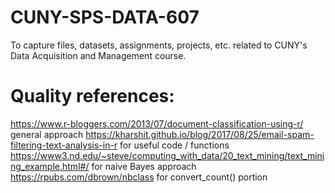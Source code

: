 # CUNY-SPS-DATA-607

To capture files, datasets, assignments, projects, etc. related to CUNY's Data Acquisition and Management course.

# Quality references: 
https://www.r-bloggers.com/2013/07/document-classification-using-r/ general approach
https://kharshit.github.io/blog/2017/08/25/email-spam-filtering-text-analysis-in-r for useful code / functions
https://www3.nd.edu/~steve/computing_with_data/20_text_mining/text_mining_example.html#/ for naive Bayes approach
https://rpubs.com/dbrown/nbclass for convert_count() portion
